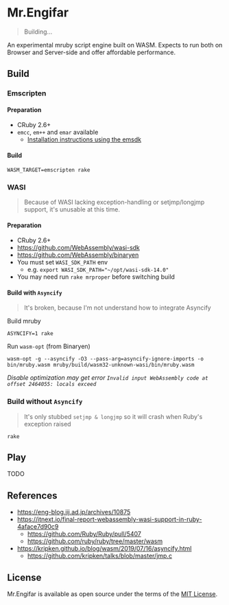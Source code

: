 Mr.Engifar
====

> Building...

An experimental mruby script engine built on WASM.
Expects to run both on Browser and Server-side and offer affordable performance.

## Build

### Emscripten

#### Preparation

- CRuby 2.6+
- `emcc`, `em++` and `emar` available
  - [Installation instructions using the emsdk](https://emscripten.org/docs/getting_started/downloads.html#installation-instructions-using-the-emsdk-recommended)

#### Build

`WASM_TARGET=emscripten rake`

### WASI

> Because of WASI lacking exception-handling or setjmp/longjmp support, it's unusable at this time.

#### Preparation

- CRuby 2.6+
- https://github.com/WebAssembly/wasi-sdk
- https://github.com/WebAssembly/binaryen
- You must set `WASI_SDK_PATH` env
  - e.g. `export WASI_SDK_PATH="~/opt/wasi-sdk-14.0"`
- You may need run `rake mrproper` before switching build

#### Build with `Asyncify`

> It's broken, because I'm not understand how to integrate Asyncify

Build mruby

`ASYNCIFY=1 rake`

Run `wasm-opt` (from Binaryen)

`wasm-opt -g --asyncify -O3 --pass-arg=asyncify-ignore-imports -o bin/mruby.wasm mruby/build/wasm32-unknown-wasi/bin/mruby.wasm`

*Disable optimization may get error `Invalid input WebAssembly code at offset 2464055: locals exceed`*

### Build without `Asyncify`

> It's only stubbed `setjmp & longjmp` so it will crash when Ruby's exception raised

`rake`

## Play

TODO

## References

- https://eng-blog.iij.ad.jp/archives/10875
- https://itnext.io/final-report-webassembly-wasi-support-in-ruby-4aface7d90c9
  - https://github.com/Ruby/Ruby/pull/5407
  - https://github.com/ruby/ruby/tree/master/wasm
- https://kripken.github.io/blog/wasm/2019/07/16/asyncify.html
  - https://github.com/kripken/talks/blob/master/jmp.c

## License

Mr.Engifar is available as open source under the terms of the [MIT License](http://opensource.org/licenses/MIT).
